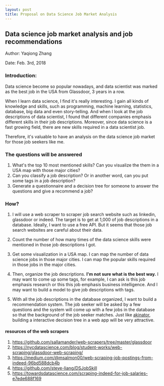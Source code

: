 ```yaml
---
layout: post
title: Proposal on Data Science Job Market Analysis
---
```



## Data science job market analysis and job recommendations
Author: Yaqiong Zhang

Date: Feb. 3rd, 2018

### Introduction:

Data science become so popular nowadays, and data scientist was marked as the best job in the USA from Glassdoor, 3 years in a row. 

When I learn data science, I find it's really interesting. I gain all kinds of knowledge and skills, such as programming, machine learning, statistics, database, big data and even story-telling. And when I look at the job descriptions of data scientist, I found that different companies emphasis different skills in their job descriptions. Moreover, since data science is a fast growing field, there are new skills required in a data scientist job. 

Therefore, it's valuable to have an analysis on the data science job market for those job seekers like me. 

### The questions will be answered
1. What's the top 10 most mentioned skills? Can you visualize the them in a USA map with those major cities?
2. Can you classify a job description? Or in another word, can you put some tags in a job description? 
3. Generate a questionnaire and a decision tree for someone to answer the questions and give a recommend a job?

### How?
1. I will use a web scraper to scraper job search website such as linkedin, glassdoor or indeed. The target is to get at 1,000 of job descriptions in a database. Ideally, I want to use a free API. But it seems that those job search websites are careful about their data.

2. Count the number of how many times of the data science skills were mentioned in those job descriptions I got.

3. Get some visualization in a USA map. I can map the number of data science jobs in those major cities. I can map the popular skills required in those jobs in the major cities. 

4. Then, organize the job descriptions. **I'm not sure what is the best way.** I may want to come up some tags, for example, I can ask is this job emphasis research or this this job emphasis business intelligence. And I may want to build a model to give job descriptions with tags. 

5. With all the job descriptions in the database organized, I want to build a recommendation system. The job seeker will be asked by a few questions and the system will come up with a few jobs in the database so that the background of the job seeker matches. Just like [akinator](http://en.akinator.com/), building a interactive decision tree in a web app will be very attractive. 


#### resources of the web scrapers
1. https://github.com/sallamander/web-scrapers/tree/master/glassdoor
2. https://nycdatascience.com/blog/student-works/web-scraping/glassdoor-web-scraping/
3. https://medium.com/@msalmon00/web-scraping-job-postings-from-indeed-96bd588dcb4b
4. https://github.com/steve-liang/DSJobSkill
5. https://towardsdatascience.com/scraping-indeed-for-job-salaries-e7ede688f169

